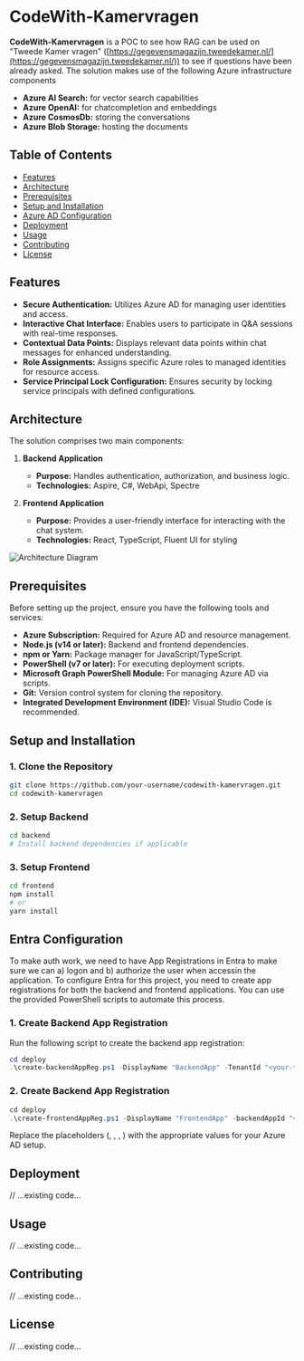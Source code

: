 # CodeWith-Kamervragen

**CodeWith-Kamervragen** is a POC to see how RAG can be used on "Tweede Kamer vragen" ([https://gegevensmagazijn.tweedekamer.nl/](https://gegevensmagazijn.tweedekamer.nl/)) to see if questions have been already asked.
The solution makes use of the following Azure infrastructure components

- **Azure AI Search:** for vector search capabilities
- **Azure OpenAI:** for chatcompletion and embeddings
- **Azure CosmosDb:** storing the conversations
- **Azure Blob Storage:** hosting the documents

## Table of Contents

- [Features](#features)
- [Architecture](#architecture)
- [Prerequisites](#prerequisites)
- [Setup and Installation](#setup-and-installation)
- [Azure AD Configuration](#azure-ad-configuration)
- [Deployment](#deployment)
- [Usage](#usage)
- [Contributing](#contributing)
- [License](#license)

## Features

- **Secure Authentication:** Utilizes Azure AD for managing user identities and access.
- **Interactive Chat Interface:** Enables users to participate in Q&A sessions with real-time responses.
- **Contextual Data Points:** Displays relevant data points within chat messages for enhanced understanding.
- **Role Assignments:** Assigns specific Azure roles to managed identities for resource access.
- **Service Principal Lock Configuration:** Ensures security by locking service principals with defined configurations.

## Architecture

The solution comprises two main components:

1. **Backend Application**
   - **Purpose:** Handles authentication, authorization, and business logic.
   - **Technologies:** Aspire, C#, WebApi, Spectre

2. **Frontend Application**
   - **Purpose:** Provides a user-friendly interface for interacting with the chat system.
   - **Technologies:** React, TypeScript, Fluent UI for styling

![Architecture Diagram](docs/architecture.png)

## Prerequisites

Before setting up the project, ensure you have the following tools and services:

- **Azure Subscription:** Required for Azure AD and resource management.
- **Node.js (v14 or later):** Backend and frontend dependencies.
- **npm or Yarn:** Package manager for JavaScript/TypeScript.
- **PowerShell (v7 or later):** For executing deployment scripts.
- **Microsoft Graph PowerShell Module:** For managing Azure AD via scripts.
- **Git:** Version control system for cloning the repository.
- **Integrated Development Environment (IDE):** Visual Studio Code is recommended.

## Setup and Installation

### 1. Clone the Repository

```bash
git clone https://github.com/your-username/codewith-kamervragen.git
cd codewith-kamervragen
```

### 2. Setup Backend

```bash
cd backend
# Install backend dependencies if applicable
```

### 3. Setup Frontend

```bash
cd frontend
npm install
# or
yarn install
```

## Entra Configuration

To make auth work, we need to have App Registrations in Entra to make sure we can a) logon and b) authorize the user when accessin the application. To configure Entra for this project, you need to create app registrations for both the backend and frontend applications. You can use the provided PowerShell scripts to automate this process.

### 1. Create Backend App Registration

Run the following script to create the backend app registration:

```powershell
cd deploy
.\create-backendAppReg.ps1 -DisplayName "BackendApp" -TenantId "<your-tenant-id>"
```

### 2. Create Backend App Registration

```powershell
cd deploy
.\create-frontendAppReg.ps1 -DisplayName "FrontendApp" -backendAppId "<your-backend-app-id>" -backendScopeId "<your-backend-scope-id>" -backendUrl "<your-backend-url>" -TenantId "<your-tenant-id>"
```

Replace the placeholders (<your-tenant-id>, <your-backend-app-id>, <your-backend-scope-id>, <your-backend-url>) with the appropriate values for your Azure AD setup.

## Deployment

// ...existing code...

## Usage

// ...existing code...

## Contributing

// ...existing code...

## License

// ...existing code...
